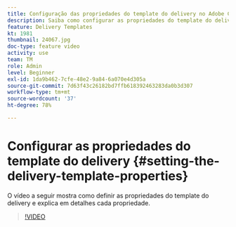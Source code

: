 ```yaml
---
title: Configuração das propriedades do template do delivery no Adobe Campaign Classic
description: Saiba como configurar as propriedades do template do delivery.
feature: Delivery Templates
kt: 1981
thumbnail: 24067.jpg
doc-type: feature video
activity: use
team: TM
role: Admin
level: Beginner
exl-id: 1da9b462-7cfe-48e2-9a84-6a070e4d305a
source-git-commit: 7d63f43c26182bd7ffb618392463283da0b3d307
workflow-type: tm+mt
source-wordcount: '37'
ht-degree: 78%

---
```


# Configurar as propriedades do template do delivery {#setting-the-delivery-template-properties}

O vídeo a seguir mostra como definir as propriedades do template do delivery e explica em detalhes cada propriedade.

>[!VIDEO](https://video.tv.adobe.com/v/24067?quality=12)
